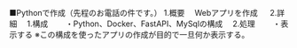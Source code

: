 ■Pythonで作成（先程のお電話の件です。）
1.概要
　Webアプリを作成
　
2.詳細
　1.構成
　　・Python、Docker、FastAPI、MySqlの構成
　2.処理
　　・表示する
※この構成を使ったアプリの作成が目的で一旦何か表示する。
